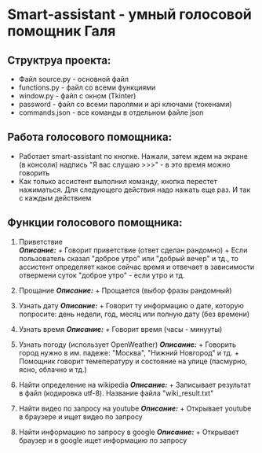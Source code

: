 # Smart-assistant - умный голосовой помощник Галя

## Структруа проекта:
-  Файл source.py - основной файл
-  functions.py - файл со всеми функциями
-  window.py - файл с окном (Tkinter)
-  password - файл со всеми паролями и api ключами (токенами)
-  commands.json - все команды в отдельном файле json

## Работа голосового помощника:
+ Работает smart-assistant по кнопке. Нажали, затем ждем на экране (в консоли) надпись "Я вас слушаю >>>" - в это время можно говорить
+ Как только ассистент выполнил команду, кнопка перестет нажиматься. Для следующего действия надо нажать еще раз. И так с каждым действием

 ## Функции голосового помощника:
  1. Приветствие</br>
***Описание:***
    + Говорит приветствие (ответ сделан рандомно)
    + Если пользователь сказал "доброе утро" или "добрый вечер" и тд., то ассистент определяет какое сейчас время и отвечает в зависимости отвермени суток "доброе утро" - если утро и тд.
     
  3. Прощание
***Описание:***
    + Прощается (выбор фразы рандомный)
     
  4. Узнать дату
***Описание:***
    + Говорит ту информацию о дате, которую попросите: день недели, год, месяц или полную дату (без времени)
     
  5. Узнать время
***Описание:***
    + Говорит время (часы - минууты)
     
  6. Узнать погоду (использует OpenWeather)
***Описание:***
    + Говорить город нужно в им. падеже: "Москва", "Нижний Новгород" и тд.
    + Помощник говорит темепературу и состояние на улице (пасмурно, ясно, облачно и тд.)
    
  7. Найти определение на wikipedia
***Описание:***
    + Записывает результат в файл (кодировка utf-8). Название файла "wiki_result.txt"
    
  8. Найти видео по запросу на youtube
***Описание:***
    + Открывает youtube в браузере и ищет видео по запросу
    
  9. Найти информацию по запросу в google
***Описание:***
    + Открывает браузер и в google ищет информацию по запросу 


  

